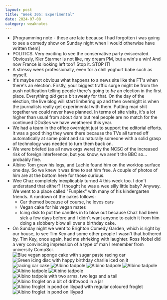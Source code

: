 ```yaml
---
layout: post
title: "Week 305: Experimental"
date: 2024-07-08
category: weaknotes
---
```

* [Programming note - these are late because I had forgotten i was going to see a comedy show on Sunday night when I would otherwise have written them]
* POLITICS. Very exciting to see the conservative party eviscerated. Obviously, Kier Starmer is not like, my dream PM, but a win's a win! And now France is looking left too? Stop it. STOP IT!
* A stressy week professionally, even for a chill yoghurt babe such as myself.
* It's maybe not obvious what happens to a news site like the FT's when there's an election. Firstly, your biggest traffic surge might be from the push notification telling people there's going to _be_ an election in the first place. Everything _did_ get a bit sweaty for that. On the day of the election, the live blog will start limbering up and then overnight is when the journalists really get experimental with them. Putting mad shit together we could never have planned. In terms of site visits, it's a lot higher than usual from about 4am but real people are no match for the continued DDoSes we have weathered this year.
* We had a team in the office overnight just to support the editorial efforts. It was a good thing they were there because the TVs all turned off automatically at some point and so naturally someone with a solid grasp of technology was needed to turn them back on.
* We were briefed (as all news orgs were) by the NCSC of the increased risk of foreign interference, but you know, we aren't the BBC so... probably fine.
* Albino Tom grew his legs, and Lachie found him on the worktop surface one day. So we knew it was time to set him free. A couple of photos of him are at the bottom here for those curious.
* Wee Chaz completely inexplicably turned 4 this week too. I don't understand that either? I thought he was a wee silly little baby? Anyway. We went to a place called "Funplex" with many of his kindergarten friends. A rundown of the cakes follows:
  * Car themed because of course, he loves cars
  * Vegan cake for his vegan mates
  * Icing disk to put the candles in to blow out because Chaz had been sick a few days before and I didn't want anyone to catch it from him doing a slobbery blow all over a birthday cake.
* On Sunday night we went to Brighton Comedy Garden, which is right by our house, to see Tim Key and some other people I wasn't that bothered by. Tim Key, once again, had me shrieking with laughter. Ross Nobel did a very convincing impression of a type of man I remember from university CompSci.
![Blue vegan sponge cake with sugar paste racing car](/assets/img/240708/vegan-car-cake.jpg)
![Green icing disc with happy birthday charlie iced on it](/assets/img/240708/car-cake.jpg)
![racing car cake](/assets/img/240708/cake-top.jpg)
![Albino tadpole](/assets/img/240708/tadpole1.jpg)
![Albino tadpole](/assets/img/240708/tadpole2.jpg)
![Albino tadpole](/assets/img/240708/tadpole3.jpg)
![Albino tadpole](/assets/img/240708/tadpole4.jpg)
![Albino tadpole](/assets/img/240708/tadpole5.jpg)
![Albino tadpole with two arms, two legs and a tail](/assets/img/240708/tadpole6.jpg)
![Albino froglet on a bit of driftwood in a jar](/assets/img/240708/tadpole7.jpg)
![Albino froglet in pond on lilypad with regular coloured froglet](/assets/img/240708/tadpole8.jpg)
![Albino froglet in pond on lilypad](/assets/img/240708/tadpole9.jpg)
